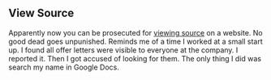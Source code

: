 ## View Source

Apparently now you can be prosecuted for [viewing source](https://www.vice.com/en/article/jg8ynp/governor-wants-to-prosecute-journalist-who-clicked-view-source-on-government-site) on a website. No good dead goes unpunished. Reminds me of a time I worked at a small start up. I found all offer letters were visible to everyone at the company. I reported it. Then I got accused of looking for them. The only thing I did was search my name in Google Docs. 